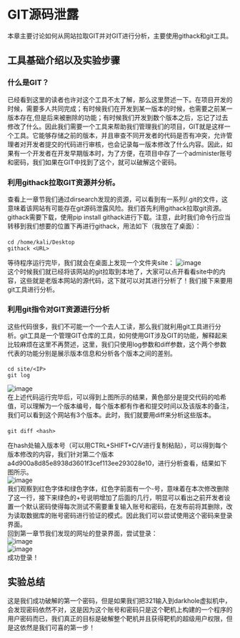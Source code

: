 # GIT源码泄露
 本章主要讨论如何从网站拉取GIT并对GIT进行分析，主要使用githack和git工具。
## 工具基础介绍以及实验步骤
### 什么是GIT？
  已经看到这里的读者也许对这个工具不太了解，那么这里赘述一下。在项目开发的时候，需要多人共同完成；有时候我们在开发到某一版本的时候，也需要之前某一版本存在,但是后来被删除的功能；有时候我们开发到数个版本之后，忘记了过去修改了什么。因此我们需要一个工具来帮助我们管理我们的项目，GIT就是这样一个工具。它能够存储之前的版本，并且审查不同开发者的代码是否有冲突，允许管理者对开发者提交的代码进行审核，也会记录每一版本修改了什么内容。因此，如果有一个开发者在开发早期版本时，为了方便，在项目中存了一个administer账号和密码，我们如果在GIT中找到了这个，就可以破解这个密码。
### 利用githack拉取GIT资源并分析。
  查看上一章节我们通过dirsearch发现的资源，可以看到有一系列/.git的文件，这意味着该网站有可能存在git源码泄露风险。我们首先利用githack拉取git资源。githack需要下载，使用pip install githack进行下载。注意，此时我们命令行应当转移到我们想要的位置下再进行githack，用法如下（我放在了桌面）：
####
    cd /home/kali/Desktop
    githack <URL> 
  等待程序运行完毕，我们就会在桌面上发现一个文件夹site：
  ![image](https://github.com/user-attachments/assets/cf1fc6f6-0f70-4154-8bf4-b1886e065038)  
  这个时候我们就已经将该网站的git拉取到本地了，大家可以点开看看site中的内容，这些就是老版本网站的源代码，这下就可以对其进行分析了！我们接下来要用git工具进行分析。
### 利用git指令对GIT资源进行分析
  这些代码很多，我们不可能一个一个去人工读，那么我们就利用git工具进行分析。git工具是一个管理GIT仓库的工具，如何使用GIT涉及GIT的功能，解释起来比较麻烦在这里不再赘述，这里，我们只使用log参数和diff参数，这个两个参数代表的功能分别是展示版本信息和分析各个版本之间的差别。  
####
    cd site/<IP>
    git log
  ![image](https://github.com/user-attachments/assets/36c93059-d0b3-459a-a03e-f52ee2f85d89)  
  在上述代码运行完毕后，可以得到上图所示的结果，黄色部分是提交代码的哈希值，可以理解为一个版本编号，每个版本都有作者和提交时间以及该版本的备注，我们可以看到这个网站有3个版本。此时，我们就要用diff来分析这些版本。
####
    git diff <hash>
  在hash处输入版本号（可以用CTRL+SHIFT+C/V进行复制粘贴），可以得到每个版本修改的内容，我们针对第二个版本a4d900a8d85e8938d3601f3cef113ee293028e10，进行分析查看，结果如下图所示。  
  ![image](https://github.com/user-attachments/assets/822d7e5a-23df-4071-a892-1b9420bfc4c2)  
  我们观察到红色字体和绿色字体，红色字前面有一个-号，意味着在本次修改删除了这一行，接下来绿色的+号说明增加了后面的几行，明显可以看出之前开发者设置一个默认密码使得每次测试不需要重复输入账号和密码，在发布前将其删除，改为读取数据库的账号密码进行验证的模式。因此我们可以尝试使用这个密码来登录界面。  
  回到第一章节我们发现的网址的登录界面，尝试登录：  
  ![image](https://github.com/user-attachments/assets/b29a6ba3-32f5-4975-ab15-fc169814906b)  
  ![image](https://github.com/user-attachments/assets/89758533-584c-4a45-bf00-ef5fe9ac3199)  
  成功登录！

## 实验总结
  这是我们成功破解的第一个密码，但是如果我们把321输入到darkhole虚拟机中，会发现密码依然不对，这是因为这个账号和密码只是这个靶机上构建的一个程序的用户密码而已，我们真正的目标是破解整个靶机并且获得靶机的超级用户权限，但是这依然是我们可喜的第一步！

